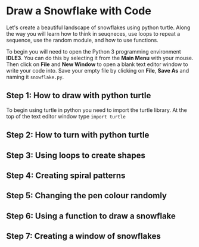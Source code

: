 # Draw a Snowflake with Code

Let's create a beautiful landscape of snowflakes using python turtle. Along the way you will learn how to think in seuqneces, use loops to repeat a sequence, use the random module, and how to use functions.

To begin you will need to open the Python 3 programming environment **IDLE3**. You can do this by selecting it from the **Main Menu** with your mouse. Then click on **File** and **New Window** to open a blank text editor window to write your code into. Save your empty file by clicking on **File**, **Save As** and naming it `snowflake.py`.

## Step 1: How to draw with python turtle

To begin using turtle in python you need to import the turtle library. At the top of the text editor window type `import turtle` 


## Step 2: How to turn with python turtle


## Step 3: Using loops to create shapes


## Step 4: Creating spiral patterns


## Step 5: Changing the pen colour randomly


## Step 6: Using a function to draw a snowflake


## Step 7: Creating a window of snowflakes
